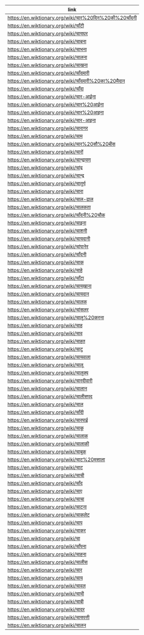 |link|
|----|
|https://en.wiktionary.org/wiki/चार%20दिन%20की%20चाँदनी|
|https://en.wiktionary.org/wiki/चाँटी|
|https://en.wiktionary.org/wiki/चायघर|
|https://en.wiktionary.org/wiki/चाबना|
|https://en.wiktionary.org/wiki/चाभना|
|https://en.wiktionary.org/wiki/चालना|
|https://en.wiktionary.org/wiki/चाखना|
|https://en.wiktionary.org/wiki/चाँदमारी|
|https://en.wiktionary.org/wiki/चाँदमारी%20का%20मैदान|
|https://en.wiktionary.org/wiki/चाँदा|
|https://en.wiktionary.org/wiki/चार-आईना|
|https://en.wiktionary.org/wiki/चार%20आईना|
|https://en.wiktionary.org/wiki/चार%20आइना|
|https://en.wiktionary.org/wiki/चार-आइना|
|https://en.wiktionary.org/wiki/चारागर|
|https://en.wiktionary.org/wiki/चाम|
|https://en.wiktionary.org/wiki/चार%20सौ%20बीस|
|https://en.wiktionary.org/wiki/चारों|
|https://en.wiktionary.org/wiki/चान्द्रायण|
|https://en.wiktionary.org/wiki/चांद्र|
|https://en.wiktionary.org/wiki/चान्द्र|
|https://en.wiktionary.org/wiki/चातुर्य|
|https://en.wiktionary.org/wiki/चारा|
|https://en.wiktionary.org/wiki/चाल-ढाल|
|https://en.wiktionary.org/wiki/चालकता|
|https://en.wiktionary.org/wiki/चाँदनी%20चौक|
|https://en.wiktionary.org/wiki/चाइना|
|https://en.wiktionary.org/wiki/चाशनी|
|https://en.wiktionary.org/wiki/चायदानी|
|https://en.wiktionary.org/wiki/चांपानेर|
|https://en.wiktionary.org/wiki/चाँदनी|
|https://en.wiktionary.org/wiki/चाक|
|https://en.wiktionary.org/wiki/चाहे|
|https://en.wiktionary.org/wiki/चाँटा|
|https://en.wiktionary.org/wiki/चायख़ाना|
|https://en.wiktionary.org/wiki/चायदान|
|https://en.wiktionary.org/wiki/चालक|
|https://en.wiktionary.org/wiki/चांसलर|
|https://en.wiktionary.org/wiki/चालू%20करना|
|https://en.wiktionary.org/wiki/चाह|
|https://en.wiktionary.org/wiki/चाव|
|https://en.wiktionary.org/wiki/चाहत|
|https://en.wiktionary.org/wiki/चाटु|
|https://en.wiktionary.org/wiki/चायवाला|
|https://en.wiktionary.org/wiki/चालू|
|https://en.wiktionary.org/wiki/चालुक्य|
|https://en.wiktionary.org/wiki/चारदीवारी|
|https://en.wiktionary.org/wiki/चालान|
|https://en.wiktionary.org/wiki/चालीसपद|
|https://en.wiktionary.org/wiki/चाल|
|https://en.wiktionary.org/wiki/चाँदी|
|https://en.wiktionary.org/wiki/चारपाई|
|https://en.wiktionary.org/wiki/चाकू|
|https://en.wiktionary.org/wiki/चालाक|
|https://en.wiktionary.org/wiki/चालाकी|
|https://en.wiktionary.org/wiki/चाबुक|
|https://en.wiktionary.org/wiki/चाट%20मसाला|
|https://en.wiktionary.org/wiki/चाट|
|https://en.wiktionary.org/wiki/चाची|
|https://en.wiktionary.org/wiki/चाँद|
|https://en.wiktionary.org/wiki/चाए|
|https://en.wiktionary.org/wiki/चाचा|
|https://en.wiktionary.org/wiki/चाटना|
|https://en.wiktionary.org/wiki/चाकलेट|
|https://en.wiktionary.org/wiki/चाप|
|https://en.wiktionary.org/wiki/चाकर|
|https://en.wiktionary.org/wiki/चा|
|https://en.wiktionary.org/wiki/चाँपना|
|https://en.wiktionary.org/wiki/चाहना|
|https://en.wiktionary.org/wiki/चालीस|
|https://en.wiktionary.org/wiki/चार|
|https://en.wiktionary.org/wiki/चाय|
|https://en.wiktionary.org/wiki/चावल|
|https://en.wiktionary.org/wiki/चाभी|
|https://en.wiktionary.org/wiki/चाबी|
|https://en.wiktionary.org/wiki/चादर|
|https://en.wiktionary.org/wiki/चायपत्ती|
|https://en.wiktionary.org/wiki/चालन|
